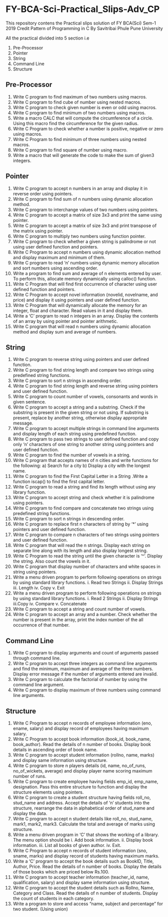 # FY-BCA-Sci-Practical_Slips-Adv_CP

This repository contens the Practical slips solution of FY BCA(Sci) Sem-1 2019 Credit Pattern of Programming in C By Savitribai Phule Pune University

All the practical divided into 5 section i.e
 1) Pre-Processor
 2) Pointer
 3) String
 4) Command Line
 5) Structure


## Pre-Processor

1. Write C program to find maximum of two numbers using macros.
2. Write C program to find cube of number using nested macros.
3. Write C program to check given number is even or odd using macros.
4. Write C program to find minimum of two numbers using macros.
5. Write a macro CALC that will compute the circumference of a circle. Using
this macro find the circumference for the given radius.
6. Write C Program to check whether a number is positive, negative or zero
using macros.
7. Write C Program to find minimum of three numbers using nested macros.
8. Write C program to find square of number using macro.
9. Write a macro that will generate the code to make the sum of given3
integers.

## Pointer

1. Write C program to accept n numbers in an array and display it in reverse order using pointers.
2. Write C program to find sum of n numbers using dynamic allocation method.
3. Write C program to interchange values of two numbers using pointers.
4. Write C program to accept a matrix of size 3x3 and print the same using pointer.
5. Write C program to accept a matrix of size 3x3 and print transpose of the matrix
using pointer.
6. Write C program to multiply two numbers using function pointer.
7. Write C program to check whether a given string is palindrome or not using user
defined function and pointers.
8. Write C Program to accept n numbers using dynamic allocation method and display
maximum and minimum of them.
9. Write C program to read ‘n’ numbers using dynamic memory allocation and sort
numbers using ascending order.
10. Write a program to find sum and average of n elements entered by user. To perform
this, allocate memory dynamically using calloc() function.
11. Write C Program that will find first occurrence of character using user defined
function and pointers.
12. Write C Program to accept novel information (novelid, novelname, and price) and
display it using pointers and user defined function.
13. Write C Program that will dynamically allocate the memory for an integer, float and
character. Read values in it and display them.
14. Write a ‘C’ program to read n integers in an array. Display the contents of an array
by using pointer and pointer arithmetic.
15. Write C program that will read n numbers using dynamic allocation method and display sum and average of numbers.

## String

1. Write C program to reverse string using pointers and user defined function.
2. Write C program to find string length and compare two strings using predefined
string functions.
3. Write C program to sort n strings in ascending order.
4. Write C program to find string length and reverse string using pointers and user
defined function.
5. Write C program to count number of vowels, consonants and words in given sentence.
6. Write C program to accept a string and a substring. Check if the substring is present
in the given string or not using. If substring is present, replace by another string,
otherwise display appropriate message.
7. Write C program to accept multiple strings in command line arguments and display
length of each string using predefined function.
8. Write C program to pass two strings to user defined function and copy only ‘n’
characters of one string to another string using pointers and user defined function.
9. Write C program to find the number of vowels in a string.
10. Write C program that accepts names of n cities and write functions for the
following: a) Search for a city b) Display a city with the longest name.
11. Write C program to find the First Capital Letter in a String .Write a function iscap() to
find the first capital letter.
12. Write C program to read a string and find its length without using any library function.
13. Write C program to accept string and check whether it is palindrome using pointers.
14. Write C program to find compare and concatenate two strings using predefined
string functions.
15. Write C program to sort n strings in descending order.
16. Write C program to replace first n characters of string by ‘*’ using pointers and user
defined function.
17. Write C program to compare n characters of two strings using pointers and user
defined function.
18. Write C program that will read the n strings. Display each string on separate line along
with its length and also display longest string.
19. Write C Program to read the string until the given character is ‘^’. Display the string.
Also count the vowels in it.
20. Write C program that display number of characters and white spaces in string using
pointers.
21. Write a menu driven program to perform following operations on strings by using
standard library functions.
  i. Read two Strings
  ii. Display Strings
  iii. Length
  iv. Copy
  v. Exit
22. Write a menu driven program to perform following operations on strings by using
standard library functions.
  i. Read 2 Strings
  ii. Display Strings
  iii.Copy
  iv. Compare
  v. Concatenate
23. Write C program to accept a string and count number of vowels.
24. Write C program to accept an array and a number. Check whether the number is present
in the array, print the index number of the all occurrence of that number.

## Command Line

1. Write C program to display arguments and count of arguments passed through
command line.
2. Write C program to accept three integers as command line arguments and find the
minimum, maximum and average of the three numbers. Display error message if the
number of arguments entered are invalid.
3. Write C program to calculate the factorial of number by using the command line
argument.
4. Write C program to display maximum of three numbers using command line
arguments.

## Structure

1. Write C Program to accept n records of employee information (eno, ename,
salary) and display record of employees having maximum salary.
2. Write C Program to accept book information (book_id, book_name, book_author).
Read the details of n number of books. Display book details in ascending order of
book name.
3. Write C program to accept student information (rollno, name, marks) and display same
information using structure.
4. Write C program to store n players details (id, name, no_of_runs, no_of_wickets,
average) and display player name scoring maximum number of runs.
5. Write C program to create employee having fields emp_id, emp_name, designation.
Pass this entire structure to function and display the structure elements using
pointers.
6. Write C program to create a student structure having fields roll_no, stud_name and
address. Accept the details of ‘n’ students into the structure, rearrange the data in
alphabetical order of stud_name and display the data.
7. Write C program to accept n student details like roll_no, stud_name, mark1, mark2,
mark3. Calculate the total and average of marks using structure.
8. Write a menu driven program in ‘C’ that shows the working of a library. The menu
option should be
 i. Add book information.
 ii. Display book information.
 iii. List all books of given author.
 iv. Exit.
9. Write C Program to accept n records of student information (sno, sname, marks) and
display record of students having maximum marks.
10. Write a ‘C’ program to accept the book details such as BookID, Title, Author, Price.
Read the details of n number of books. Display the details of those books which are
priced below Rs.100.
11. Write C program to accept teacher information (teacher_id, name, qualification,
salary) and display same information using structure.
12. Write C program to accept the student details such as Rollno, Name, Category and
Class. Read the details of n number of students. Display the count of students in each
category.
13. Write a program to store and access “name, subject and percentage” for two student.
(Using union)

